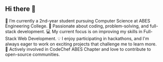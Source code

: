 ## Hi there 👋
🌱 I’m currently a 2nd-year student pursuing Computer Science at ABES Engineering College.
🚀 Passionate about coding, problem-solving, and full-stack development.
💻 My current focus is on improving my skills in Full-Stack Web Development.
💡 I enjoy participating in hackathons, and I'm always eager to work on exciting projects that challenge me to learn more.
🤝 Actively involved in CodeChef ABES Chapter and love to contribute to open-source communities.
<!--
**Ananya818181/Ananya818181** is a ✨ _special_ ✨ repository because its `README.md` (this file) appears on your GitHub profile.

Here are some ideas to get you started:

- 🔭 I’m currently working on ...
- 🌱 I’m currently learning ...
- 👯 I’m looking to collaborate on ...
- 🤔 I’m looking for help with ...
- 💬 Ask me about ...
- 📫 How to reach me: ...
- 😄 Pronouns: ...
- ⚡ Fun fact: ...
-->
